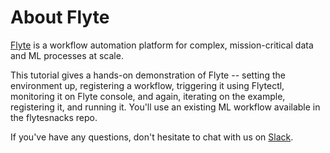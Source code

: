# About Flyte 

[Flyte](https://github.com/lyft/flyte) is a workflow automation platform for complex, mission-critical data and ML processes at scale.

This tutorial gives a hands-on demonstration of Flyte -- setting the environment up, registering a workflow, triggering it using Flytectl, monitoring it on Flyte console, and again, iterating on the example, registering it, and running it. You'll use an existing ML workflow available in the flytesnacks repo.

If you've have any questions, don't hesitate to chat with us on [Slack](https://docs.google.com/forms/d/e/1FAIpQLScWPJZncyL-bBCWbuQ9HWuMzA8-r2RJc__CSWJoAYUQADN-BQ/viewform). 
